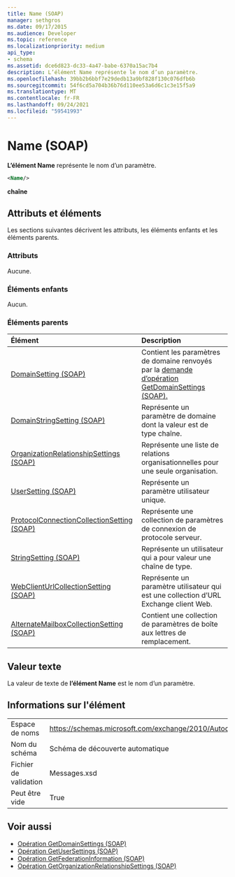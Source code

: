 ```yaml
---
title: Name (SOAP)
manager: sethgros
ms.date: 09/17/2015
ms.audience: Developer
ms.topic: reference
ms.localizationpriority: medium
api_type:
- schema
ms.assetid: dce6d823-dc33-4a47-babe-6370a15ac7b4
description: L’élément Name représente le nom d’un paramètre.
ms.openlocfilehash: 39bb2b6bbf7e29dedb13a9bf828f130c076dfb6b
ms.sourcegitcommit: 54f6cd5a704b36b76d110ee53a6d6c1c3e15f5a9
ms.translationtype: MT
ms.contentlocale: fr-FR
ms.lasthandoff: 09/24/2021
ms.locfileid: "59541993"
---
```

# <a name="name-soap"></a>Name (SOAP)

**L’élément Name** représente le nom d’un paramètre. 
  
```XML
<Name/>
```

**chaîne**

## <a name="attributes-and-elements"></a>Attributs et éléments

Les sections suivantes décrivent les attributs, les éléments enfants et les éléments parents.
  
### <a name="attributes"></a>Attributs

Aucune.
  
### <a name="child-elements"></a>Éléments enfants

Aucun.
  
### <a name="parent-elements"></a>Éléments parents

|**Élément**|**Description**|
|:-----|:-----|
|[DomainSetting (SOAP)](domainsetting-soap.md) <br/> |Contient les paramètres de domaine renvoyés par la [demande d’opération GetDomainSettings (SOAP).](getdomainsettings-operation-soap.md)  <br/> |
|[DomainStringSetting (SOAP)](domainstringsetting-soap.md) <br/> |Représente un paramètre de domaine dont la valeur est de type chaîne.  <br/> |
|[OrganizationRelationshipSettings (SOAP)](organizationrelationshipsettings-soap.md) <br/> |Représente une liste de relations organisationnelles pour une seule organisation.  <br/> |
|[UserSetting (SOAP)](usersetting-soap.md) <br/> |Représente un paramètre utilisateur unique.  <br/> |
|[ProtocolConnectionCollectionSetting (SOAP)](protocolconnectioncollectionsetting-soap.md) <br/> |Représente une collection de paramètres de connexion de protocole serveur.  <br/> |
|[StringSetting (SOAP)](stringsetting-soap.md) <br/> |Représente un utilisateur qui a pour valeur une chaîne de type.  <br/> |
|[WebClientUrlCollectionSetting (SOAP)](webclienturlcollectionsetting-soap.md) <br/> |Représente un paramètre utilisateur qui est une collection d’URL Exchange client Web.  <br/> |
|[AlternateMailboxCollectionSetting (SOAP)](alternatemailboxcollectionsetting-soap.md) <br/> |Contient une collection de paramètres de boîte aux lettres de remplacement.  <br/> |
   
## <a name="text-value"></a>Valeur texte

La valeur de texte de **l’élément Name** est le nom d’un paramètre. 
  
## <a name="element-information"></a>Informations sur l'élément

|||
|:-----|:-----|
|Espace de noms  <br/> |https://schemas.microsoft.com/exchange/2010/Autodiscover  <br/> |
|Nom du schéma  <br/> |Schéma de découverte automatique  <br/> |
|Fichier de validation  <br/> |Messages.xsd  <br/> |
|Peut être vide  <br/> |True  <br/> |
   
## <a name="see-also"></a>Voir aussi

- [Opération GetDomainSettings (SOAP)](getdomainsettings-operation-soap.md)
- [Opération GetUserSettings (SOAP)](getusersettings-operation-soap.md)
- [Opération GetFederationInformation (SOAP)](getfederationinformation-operation-soap.md)
- [Opération GetOrganizationRelationshipSettings (SOAP)](getorganizationrelationshipsettings-operation-soap.md)

